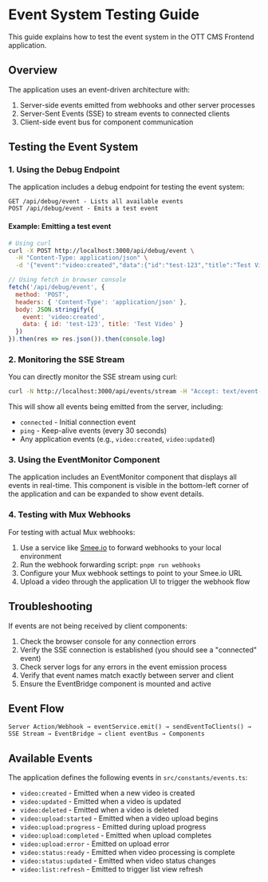 # Event System Testing Guide

This guide explains how to test the event system in the OTT CMS Frontend application.

## Overview

The application uses an event-driven architecture with:

1. Server-side events emitted from webhooks and other server processes
2. Server-Sent Events (SSE) to stream events to connected clients
3. Client-side event bus for component communication

## Testing the Event System

### 1. Using the Debug Endpoint

The application includes a debug endpoint for testing the event system:

```
GET /api/debug/event - Lists all available events
POST /api/debug/event - Emits a test event
```

#### Example: Emitting a test event

```bash
# Using curl
curl -X POST http://localhost:3000/api/debug/event \
  -H "Content-Type: application/json" \
  -d '{"event":"video:created","data":{"id":"test-123","title":"Test Video"}}'
```

```javascript
// Using fetch in browser console
fetch('/api/debug/event', {
  method: 'POST',
  headers: { 'Content-Type': 'application/json' },
  body: JSON.stringify({
    event: 'video:created',
    data: { id: 'test-123', title: 'Test Video' }
  })
}).then(res => res.json()).then(console.log)
```

### 2. Monitoring the SSE Stream

You can directly monitor the SSE stream using curl:

```bash
curl -N http://localhost:3000/api/events/stream -H "Accept: text/event-stream"
```

This will show all events being emitted from the server, including:
- `connected` - Initial connection event
- `ping` - Keep-alive events (every 30 seconds)
- Any application events (e.g., `video:created`, `video:updated`)

### 3. Using the EventMonitor Component

The application includes an EventMonitor component that displays all events in real-time. This component is visible in the bottom-left corner of the application and can be expanded to show event details.

### 4. Testing with Mux Webhooks

For testing with actual Mux webhooks:

1. Use a service like [Smee.io](https://smee.io/) to forward webhooks to your local environment
2. Run the webhook forwarding script: `pnpm run webhooks`
3. Configure your Mux webhook settings to point to your Smee.io URL
4. Upload a video through the application UI to trigger the webhook flow

## Troubleshooting

If events are not being received by client components:

1. Check the browser console for any connection errors
2. Verify the SSE connection is established (you should see a "connected" event)
3. Check server logs for any errors in the event emission process
4. Verify that event names match exactly between server and client
5. Ensure the EventBridge component is mounted and active

## Event Flow

```
Server Action/Webhook → eventService.emit() → sendEventToClients() → SSE Stream → EventBridge → client eventBus → Components
```

## Available Events

The application defines the following events in `src/constants/events.ts`:

- `video:created` - Emitted when a new video is created
- `video:updated` - Emitted when a video is updated
- `video:deleted` - Emitted when a video is deleted
- `video:upload:started` - Emitted when a video upload begins
- `video:upload:progress` - Emitted during upload progress
- `video:upload:completed` - Emitted when upload completes
- `video:upload:error` - Emitted on upload error
- `video:status:ready` - Emitted when video processing is complete
- `video:status:updated` - Emitted when video status changes
- `video:list:refresh` - Emitted to trigger list view refresh
